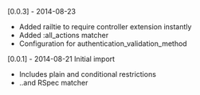 [0.0.3] - 2014-08-23
  * Added railtie to require controller extension instantly
  * Added :all_actions matcher
  * Configuration for authentication_validation_method

[0.0.1] - 2014-08-21 Initial import
  * Includes plain and conditional restrictions
  * ..and RSpec matcher
